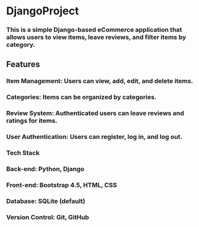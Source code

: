 # DjangoProject
### This is a simple Django-based eCommerce application that allows users to view items, leave reviews, and filter items by category.

## Features
### Item Management: Users can view, add, edit, and delete items.
### Categories: Items can be organized by categories.
### Review System: Authenticated users can leave reviews and ratings for items.
### User Authentication: Users can register, log in, and log out.
### Tech Stack
### Back-end: Python, Django
### Front-end: Bootstrap 4.5, HTML, CSS
### Database: SQLite (default)
### Version Control: Git, GitHub
